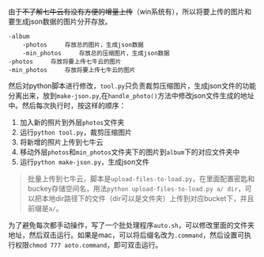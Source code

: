 由于<s>不了解七牛云有没有方便的增量上传</s>（win系统有），所以将要上传的图片和要生成json数据的图片分开存放。

```
-album  
    -photos     存放总的图片，生成json数据
    -min_photos     存放总的压缩图片，生成json数据
-photos     存放将要上传七牛云的图片
-min_photos     存放将要上传七牛云的图片
```

然后对python脚本进行修改，`tool.py`只负责裁剪压缩图片，生成json文件的功能分离出来，放到`make-json.py`,在`handle_photo()`方法中修改json文件生成的地址中。然后每次执行时，按这样的顺序：
1. 加入新的照片到外层`photos`文件夹
2. 运行`python tool.py`，裁剪压缩图片
3. 将新增的照片上传到七牛云
3. 移动外层`photos`和`min_photos`文件夹下的图片到`album`下的对应文件夹中
4. 运行`python make-json.py`，生成json文件

> 批量上传到七牛云，脚本是`upload-files-to-load.py`，在里面配置密匙和buckey存储空间名，用法`python upload-files-to-load.py a/ dir`，可以把本地dir路径下的文件（dir可以是文件夹）上传到对应bucket下，并且前缀是`a/`。

为了避免每次都手动操作，写了一个批处理程序`auto.sh`，可以修改里面的文件夹地址，然后双击运行。如果是mac，可以将后缀名改为`.command`，然后设置可执行权限`chmod 777 aoto.command`，即可双击运行。

